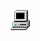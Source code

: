 ![Logo do Projeto](my_computer_animated_commission_by_wrim_d5iuujc.gif) <a href="https://readme-typing-svg.demolab.com/lines=+Hello,+my+name+is+Guilherme&font=Fira%20Code&center=true&width=440&height=45&color=f75c7e&vCenter=true&pause=10&size=22"></a>


